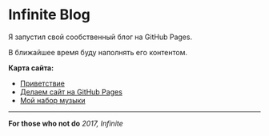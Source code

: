 # Infinite Blog

Я запустил свой сообственный блог на GitHub Pages.

В ближайшее время буду наполнять его контентом.

**Карта сайта:**
- [Приветствие](hello.md)
- [Делаем сайт на GitHub Pages](ghpcreate.md)
- [Мой набор музыки](mymusic.md)

***
**For those who not do**
_2017, Infinite_